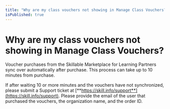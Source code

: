 ```yaml
---
title: "Why are my class vouchers not showing in Manage Class Vouchers?"
isPublished: true
---
```


# Why are my class vouchers not showing in Manage Class Vouchers?

Voucher purchases from the Skillable Marketplace for Learning Partners sync over automatically after purchase. This process can take up to 10 minutes from purchase. 

If after waiting 10 or more minutes and the vouchers have not synchronized, please submit a Support ticket at [**https://skill.info/support**](https://skill.info/support). Please provide the email of the user that purchased the vouchers, the organization name, and the order ID.  
